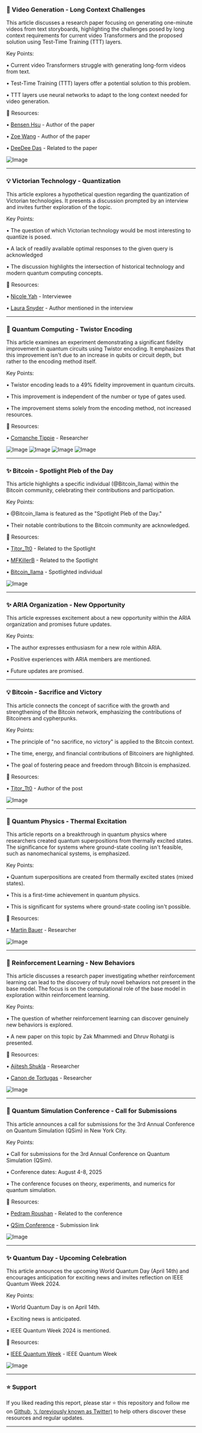 ### 🤖 Video Generation - Long Context Challenges

This article discusses a research paper focusing on generating one-minute videos from text storyboards, highlighting the challenges posed by long context requirements for current video Transformers and the proposed solution using Test-Time Training (TTT) layers.

Key Points:

• Current video Transformers struggle with generating long-form videos from text.

• Test-Time Training (TTT) layers offer a potential solution to this problem.

• TTT layers use neural networks to adapt to the long context needed for video generation.


🔗 Resources:

• [Bensen Hsu](https://x.com/BensenHsu) - Author of the paper

• [Zoe Wang](https://x.com/zoewangai) - Author of the paper

• [DeeDee Das](https://x.com/deedydas) - Related to the paper

![Image](https://pbs.twimg.com/media/GoHJJJSbkAAhgId?format=jpg&name=small)


---
### 💡 Victorian Technology - Quantization

This article explores a hypothetical question regarding the quantization of Victorian technologies. It presents a discussion prompted by an interview and invites further exploration of the topic.

Key Points:

• The question of which Victorian technology would be most interesting to quantize is posed.

•  A lack of readily available optimal responses to the given query is acknowledged

• The discussion highlights the intersection of historical technology and modern quantum computing concepts.


🔗 Resources:

• [Nicole Yah](https://x.com/nicoleyh11) - Interviewee

• [Laura Snyder](https://x.com/LauraJSnyder) - Author mentioned in the interview


---
### 🤖 Quantum Computing - Twistor Encoding

This article examines an experiment demonstrating a significant fidelity improvement in quantum circuits using Twistor encoding. It emphasizes that this improvement isn't due to an increase in qubits or circuit depth, but rather to the encoding method itself.


Key Points:

•  Twistor encoding leads to a 49% fidelity improvement in quantum circuits.

• This improvement is independent of the number or type of gates used.

• The improvement stems solely from the encoding method, not increased resources.



🔗 Resources:

• [Comanche Tippie](https://x.com/ComancheTippie) - Researcher

![Image](https://pbs.twimg.com/media/Gn8mQTEbwAIVGmd?format=jpg&name=360x360)
![Image](https://pbs.twimg.com/media/Gn8mRBRbwAIrxer?format=jpg&name=900x900)
![Image](https://pbs.twimg.com/media/Gn8oO9Aa4AA3e09?format=jpg&name=900x900)
![Image](https://pbs.twimg.com/media/Gn8qgaFbwAMmt8h?format=jpg&name=900x900)


---
### ✨ Bitcoin - Spotlight Pleb of the Day

This article highlights a specific individual (@Bitcoin_llama) within the Bitcoin community, celebrating their contributions and participation.


Key Points:

• @Bitcoin_llama is featured as the "Spotlight Pleb of the Day."

• Their notable contributions to the Bitcoin community are acknowledged.


🔗 Resources:

• [Titor_Tt0](https://x.com/Titor_Tt0) -  Related to the Spotlight

• [MFKillerB](https://x.com/MFKillerB) -  Related to the Spotlight

• [Bitcoin_llama](https://x.com/Bitcoin_llama) - Spotlighted individual

![Image](https://pbs.twimg.com/media/GnUAFkPXIAAB8P_?format=jpg&name=small)


---
### ✨ ARIA Organization - New Opportunity

This article expresses excitement about a new opportunity within the ARIA organization and promises future updates.


Key Points:

• The author expresses enthusiasm for a new role within ARIA.

•  Positive experiences with ARIA members are mentioned.

•  Future updates are promised.


---
### 💡 Bitcoin - Sacrifice and Victory

This article connects the concept of sacrifice with the growth and strengthening of the Bitcoin network, emphasizing the contributions of Bitcoiners and cypherpunks.

Key Points:

•  The principle of "no sacrifice, no victory" is applied to the Bitcoin context.

•  The time, energy, and financial contributions of Bitcoiners are highlighted.

•  The goal of fostering peace and freedom through Bitcoin is emphasized.


🔗 Resources:

• [Titor_Tt0](https://x.com/Titor_Tt0) - Author of the post

![Image](https://pbs.twimg.com/amplify_video_thumb/1889452037018177536/img/EC7PcZ-C7P4DeMxh.jpg)


---
### 🤖 Quantum Physics - Thermal Excitation

This article reports on a breakthrough in quantum physics where researchers created quantum superpositions from thermally excited states.  The significance for systems where ground-state cooling isn't feasible, such as nanomechanical systems, is emphasized.

Key Points:

• Quantum superpositions are created from thermally excited states (mixed states).

• This is a first-time achievement in quantum physics.

• This is significant for systems where ground-state cooling isn't possible.


🔗 Resources:

• [Martin Bauer](https://x.com/martinmbauer) - Researcher

![Image](https://pbs.twimg.com/media/GnyV8UFXgAAv0lz?format=jpg&name=small)


---
### 🤖 Reinforcement Learning - New Behaviors

This article discusses a research paper investigating whether reinforcement learning can lead to the discovery of truly novel behaviors not present in the base model.  The focus is on the computational role of the base model in exploration within reinforcement learning.

Key Points:

•  The question of whether reinforcement learning can discover genuinely new behaviors is explored.

• A new paper on this topic by Zak Mhammedi and Dhruv Rohatgi is presented.


🔗 Resources:

• [Ajitesh Shukla](https://x.com/ajitesh_shukla7) - Researcher

• [Canon de Tortugas](https://x.com/canondetortugas) - Researcher

![Image](https://pbs.twimg.com/media/GnJXcHeXkAA99Bn?format=png&name=small)


---
### 🚀 Quantum Simulation Conference - Call for Submissions

This article announces a call for submissions for the 3rd Annual Conference on Quantum Simulation (QSim) in New York City.

Key Points:

•  Call for submissions for the 3rd Annual Conference on Quantum Simulation (QSim).

• Conference dates: August 4-8, 2025

• The conference focuses on theory, experiments, and numerics for quantum simulation.


🔗 Resources:

• [Pedram Roushan](https://x.com/PedramRoushan) -  Related to the conference

• [QSim Conference](https://qsimconference.org/submissions/) - Submission link

![Image](https://pbs.twimg.com/media/GntQz32bYAA8maV?format=jpg&name=small)


---
### ✨ Quantum Day - Upcoming Celebration

This article announces the upcoming World Quantum Day (April 14th) and encourages anticipation for exciting news and invites reflection on IEEE Quantum Week 2024.

Key Points:

• World Quantum Day is on April 14th.

• Exciting news is anticipated.

•  IEEE Quantum Week 2024 is mentioned.


🔗 Resources:

• [IEEE Quantum Week](https://x.com/IEEEQuantumWeek) - IEEE Quantum Week

![Image](https://pbs.twimg.com/ext_tw_video_thumb/1908200914286006272/pu/img/SpPhJudwwOXpL6Y-.jpg)


---

### ⭐️ Support

If you liked reading this report, please star ⭐️ this repository and follow me on [Github](https://github.com/Drix10), [𝕏 (previously known as Twitter)](https://x.com/DRIX_10_) to help others discover these resources and regular updates.

---